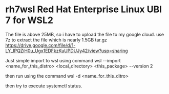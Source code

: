 # rh7wsl Red Hat Enterprise Linux UBI 7 for WSL2

The file is above 25MB, so i have to upload the file to my google cloud. use 7z to extract the file which is nearly 1.5GB tar.gz https://drive.google.com/file/d/1-LY_lPQZiH0u_Ugx1EDFkzKuUPDUJy42/view?usp=sharing

Just simple import to wsl using command wsl --import <name_for_this_distro> <local_directory> <this_package> --version 2

then run using the command wsl -d <name_for_this_ditro>

then try to execute systemctl status.
